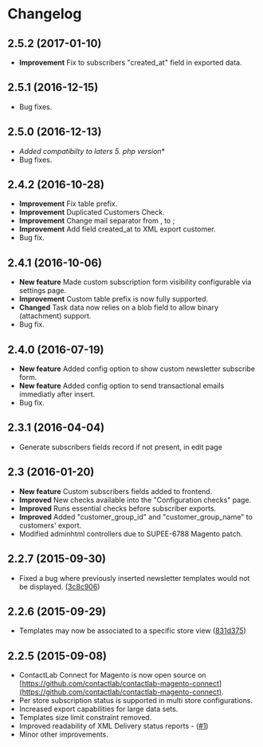 # Changelog

## 2.5.2 (2017-01-10)
- **Improvement** Fix to subscribers "created_at" field in exported data.

## 2.5.1 (2016-12-15)
- Bug fixes.

## 2.5.0 (2016-12-13)
- **Added compatibilty to laters 5.* php version**
- Bug fixes.

## 2.4.2 (2016-10-28)
- **Improvement** Fix table prefix.
- **Improvement** Duplicated Customers Check.
- **Improvement** Change mail separator from , to ;
- **Improvement** Add field created_at to XML export customer.
- Bug fix.

## 2.4.1 (2016-10-06)
- **New feature** Made custom subscription form visibility configurable via settings page.
- **Improvement** Custom table prefix is now fully supported.
- **Changed** Task data now relies on a blob field to allow binary (attachment) support.
- Bug fix.

## 2.4.0 (2016-07-19)
- **New feature** Added config option to show custom newsletter subscribe form.
- **New feature** Added config option to send transactional emails immediatly after insert.
- Bug fix.

## 2.3.1 (2016-04-04)
- Generate subscribers fields record if not present, in edit page

## 2.3 (2016-01-20)

- **New feature** Custom subscribers fields added to frontend.
- **Improved** New checks available into the "Configuration checks" page.
- **Improved** Runs essential checks before subscriber exports.
- **Improved** Added "customer_group_id" and "customer_group_name" to customers' export.
- Modified adminhtml controllers due to SUPEE-6788 Magento patch.


## 2.2.7 (2015-09-30)

- Fixed a bug where previously inserted newsletter templates would not be displayed. ([3c8c906](https://github.com/contactlab/contactlab-magento-connect/commit/3c8c906c6a7beb43d77d313ccc2cfdad28474139))


## 2.2.6 (2015-09-29)

- Templates may now be associated to a specific store view ([831d375](https://github.com/contactlab/contactlab-magento-connect/commit/831d375c550d4f52a2c361d71d55a1aee5193443))


## 2.2.5 (2015-09-08)

- ContactLab Connect for Magento is now open source on [https://github.com/contactlab/contactlab-magento-connect](https://github.com/contactlab/contactlab-magento-connect).
- Per store subscription status is supported in multi store configurations.
- Increased export capabilities for large data sets.
- Templates size limit constraint removed.
- Improved readability of XML Delivery status reports - ([#1](https://github.com/contactlab/contactlab-magento-connect/issues/1))
- Minor other improvements.
